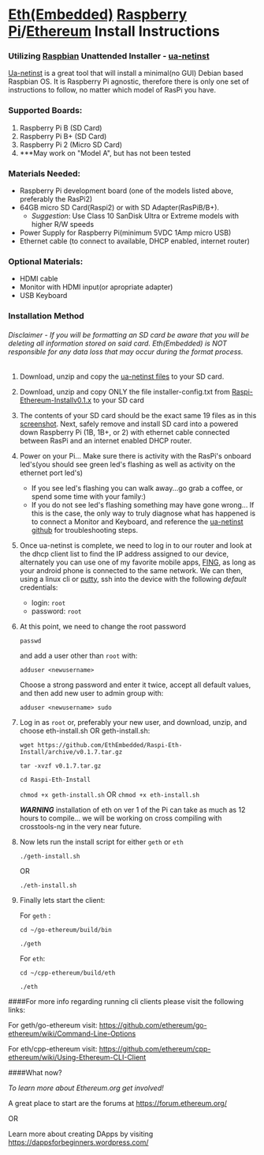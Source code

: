 # [Eth(Embedded)](http://www.ethembedded.com) [Raspberry Pi](http://www.raspberrypi.org)/[Ethereum](https://www.ethereum.org/) Install Instructions
### Utilizing [Raspbian](http://www.raspbian.org/) Unattended Installer - [ua-netinst](https://github.com/debian-pi/raspbian-ua-netinst)

[Ua-netinst](https://github.com/debian-pi/raspbian-ua-netinst) is a great tool that will install a minimal(no GUI) Debian based Raspbian OS.  It is Raspberry Pi agnostic, therefore there is only one set of instructions to follow, no matter which model of RasPi you have.

### Supported Boards:
  1. Raspberry Pi B (SD Card)
  2. Raspberry Pi B+ (SD Card)
  3. Raspberry Pi 2 (Micro SD Card)
  4. ***May work on "Model A", but has not been tested

### Materials Needed:
- Raspberry Pi development board (one of the models listed above, preferably the RasPi2)
- 64GB micro SD Card(Raspi2) or with SD Adapter(RasPiB/B+).  
	- *Suggestion*: Use Class 10 SanDisk Ultra or Extreme models with higher R/W speeds
- Power Supply for Raspberry Pi(minimum 5VDC 1Amp micro USB)
- Ethernet cable (to connect to available, DHCP enabled, internet router)
  
### Optional Materials:
- HDMI cable
- Monitor with HDMI input(or apropriate adapter)
- USB Keyboard

### Installation Method 
###### *Disclaimer* - If you will be formatting an SD card be aware that you will be deleting all information stored on said card.  Eth(Embedded) is *NOT*  responsible for any data loss that may occur during the format process.

1. Download, unzip and copy the [ua-netinst files](https://github.com/debian-pi/raspbian-ua-netinst/releases/) to your SD card.
2. Download, unzip and copy ONLY the file installer-config.txt from [Raspi-Ethereum-Installv0.1.x](https://github.com/EthEmbedded/Raspi-Eth-Install/releases/) to your SD card
3. The contents of your SD card should be the exact same 19 files as in this [screenshot](http://ethembedded.com/wp-content/uploads/2015/06/ua-netinst-sd-card-list.png).  Next, safely remove and install SD card into a powered down Raspberry Pi (1B, 1B+, or 2) with ethernet cable connected between RasPi and an internet enabled DHCP router.
4. Power on your Pi... Make sure there is activity with the RasPi's onboard led's(you should see green led's flashing as well as activity on the ethernet port led's)

	- If you see led's flashing you can walk away...go grab a coffee, or spend some time with your family:)
	- If you do not see led's flashing something may have gone wrong... If this is the case, the only way to truly	diagnose what has happened is to connect a Monitor and Keyboard, and reference the [ua-netinst 				github](https://github.com/debian-pi/raspbian-ua-netinst) for troubleshooting steps.
5. Once ua-netinst is complete, we need to log in to our router and look at the dhcp client list to find the IP address assigned to our device, alternately you can use one of my favorite mobile apps, [FING](https://play.google.com/store/apps/details?id=com.overlook.android.fing&hl=en), as long as your android phone is connected to the same network. We can then, using a linux cli or [putty](http://www.putty.org/), ssh into the device with the following *default* credentials:
	
	- login:	`root`
	- password:	`root`

6. At this point, we need to change the root password 

	`passwd`

	and add a user other than `root` with:
	
	`adduser <newusername>` 
	
	Choose a strong password and enter it twice, accept all default values, and then add new user to admin group with:
	
	`adduser <newusername> sudo`


7. Log in as `root` or, preferably your new user, and download, unzip, and choose eth-install.sh OR geth-install.sh:

	`wget https://github.com/EthEmbedded/Raspi-Eth-Install/archive/v0.1.7.tar.gz`

	`tar -xvzf v0.1.7.tar.gz`
	
	`cd Raspi-Eth-Install`

	`chmod +x geth-install.sh` OR `chmod +x eth-install.sh` 
	
	***WARNING*** 	installation of eth on ver 1 of the Pi can take as much as 12 hours to compile... we will be working 			on cross compiling with crosstools-ng in the very near future.
	
8. Now lets run the install script for either `geth` or `eth`

	`./geth-install.sh`
	
	OR
	
	`./eth-install.sh`
	
9. Finally lets start the client:

	For `geth` :
	
	`cd ~/go-ethereum/build/bin`
	
	`./geth`
	
	For `eth`:
	
	`cd ~/cpp-ethereum/build/eth`
	
	`./eth`

####For more info regarding running cli clients please visit the following links:

For geth/go-ethereum visit: https://github.com/ethereum/go-ethereum/wiki/Command-Line-Options

For eth/cpp-ethereum visit: https://github.com/ethereum/cpp-ethereum/wiki/Using-Ethereum-CLI-Client

####What now?

*To learn more about Ethereum.org get involved!*

A great place to start are the forums at https://forum.ethereum.org/

OR

Learn more about creating DApps by visiting https://dappsforbeginners.wordpress.com/



